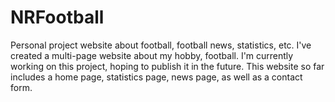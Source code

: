# NRFootball
Personal project website about football, football news, statistics, etc.
I've created a multi-page website about my hobby, football. I'm currently working on this project, hoping to publish it in the future. 
This website so far includes a home page, statistics page, news page, as well as a contact form. 
